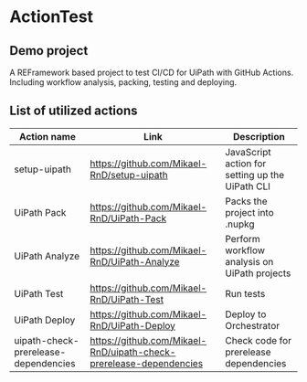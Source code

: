 # ActionTest

## Demo project
A REFramework based project to test CI/CD for UiPath with GitHub Actions. Including workflow analysis, packing, testing and deploying.


## List of utilized actions
|Action name|Link|Description|
|------|-------|-------|
| setup-uipath | https://github.com/Mikael-RnD/setup-uipath |JavaScript action for setting up the UiPath CLI|
| UiPath Pack | https://github.com/Mikael-RnD/UiPath-Pack |Packs the project into .nupkg|
| UiPath Analyze | https://github.com/Mikael-RnD/UiPath-Analyze |Perform workflow analysis on UiPath projects|
| UiPath Test | https://github.com/Mikael-RnD/UiPath-Test |Run tests|
| UiPath Deploy | https://github.com/Mikael-RnD/UiPath-Deploy |Deploy to Orchestrator|
| uipath-check-prerelease-dependencies | https://github.com/Mikael-RnD/uipath-check-prerelease-dependencies | Check code for prerelease dependencies |
